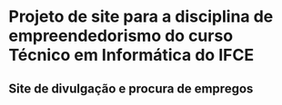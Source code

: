 # Projeto de site para a disciplina de empreendedorismo do curso Técnico em Informática do IFCE
## Site de divulgação e procura de empregos
